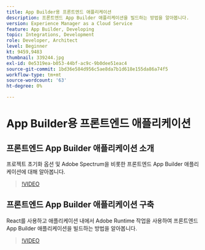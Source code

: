 ```yaml
---
title: App Builder용 프론트엔드 애플리케이션
description: 프론트엔드 App Builder 애플리케이션을 빌드하는 방법을 알아봅니다.
version: Experience Manager as a Cloud Service
feature: App Builder, Developing
topic: Integrations, Development
role: Developer, Architect
level: Beginner
kt: 9459,9483
thumbnail: 339244.jpg
exl-id: 0e5319ea-b053-44bf-ac9c-9b0dee51eac4
source-git-commit: 1bd36e584d956c5ae8da7b1d618e155da86a74f5
workflow-type: tm+mt
source-wordcount: '63'
ht-degree: 0%

---
```


# App Builder용 프론트엔드 애플리케이션

## 프론트엔드 App Builder 애플리케이션 소개

프로젝트 초기화 옵션 및 Adobe Spectrum을 비롯한 프론트엔드 App Builder 애플리케이션에 대해 알아봅니다.

>[!VIDEO](https://video.tv.adobe.com/v/346318/?quality=12&learn=on&captions=kor)

## 프론트엔드 App Builder 애플리케이션 구축

React를 사용하고 애플리케이션 내에서 Adobe Runtime 작업을 사용하여 프론트엔드 App Builder 애플리케이션을 빌드하는 방법을 알아봅니다.

>[!VIDEO](https://video.tv.adobe.com/v/3409740/?quality=12&learn=on&captions=kor)
